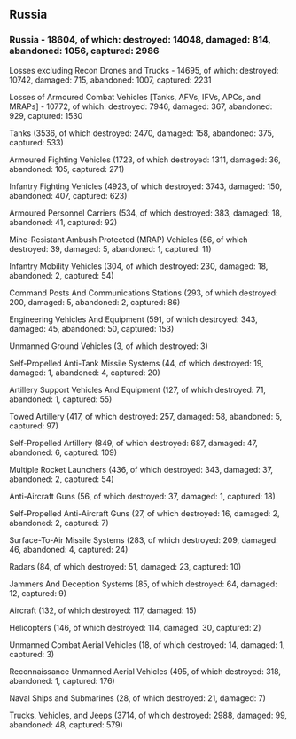 
 
 ## Russia
 
 ### Russia - 18604, of which: destroyed: 14048, damaged: 814, abandoned: 1056, captured: 2986

 Losses excluding Recon Drones and Trucks - 14695, of which: destroyed: 10742, damaged: 715, abandoned: 1007, captured: 2231

 Losses of Armoured Combat Vehicles [Tanks, AFVs, IFVs, APCs, and MRAPs] - 10772, of which: destroyed: 7946, damaged: 367, abandoned: 929, captured: 1530

 

 

 Tanks (3536, of which destroyed: 2470, damaged: 158, abandoned: 375, captured: 533)

 Armoured Fighting Vehicles (1723, of which destroyed: 1311, damaged: 36, abandoned: 105, captured: 271)

 Infantry Fighting Vehicles (4923, of which destroyed: 3743, damaged: 150, abandoned: 407, captured: 623)

 Armoured Personnel Carriers (534, of which destroyed: 383, damaged: 18, abandoned: 41, captured: 92)

 Mine-Resistant Ambush Protected (MRAP) Vehicles (56, of which destroyed: 39, damaged: 5, abandoned: 1, captured: 11)

 Infantry Mobility Vehicles (304, of which destroyed: 230, damaged: 18, abandoned: 2, captured: 54)

 Command Posts And Communications Stations (293, of which destroyed: 200, damaged: 5, abandoned: 2, captured: 86)

 Engineering Vehicles And Equipment (591, of which destroyed: 343, damaged: 45, abandoned: 50, captured: 153)

 Unmanned Ground Vehicles (3, of which destroyed: 3)

 Self-Propelled Anti-Tank Missile Systems (44, of which destroyed: 19, damaged: 1, abandoned: 4, captured: 20)

 Artillery Support Vehicles And Equipment (127, of which destroyed: 71, abandoned: 1, captured: 55)

 Towed Artillery (417, of which destroyed: 257, damaged: 58, abandoned: 5, captured: 97)

 Self-Propelled Artillery (849, of which destroyed: 687, damaged: 47, abandoned: 6, captured: 109)

 Multiple Rocket Launchers (436, of which destroyed: 343, damaged: 37, abandoned: 2, captured: 54)

 Anti-Aircraft Guns (56, of which destroyed: 37, damaged: 1, captured: 18)

 Self-Propelled Anti-Aircraft Guns (27, of which destroyed: 16, damaged: 2, abandoned: 2, captured: 7)

 Surface-To-Air Missile Systems (283, of which destroyed: 209, damaged: 46, abandoned: 4, captured: 24)

 Radars (84, of which destroyed: 51, damaged: 23, captured: 10)

 Jammers And Deception Systems (85, of which destroyed: 64, damaged: 12, captured: 9)

 Aircraft (132, of which destroyed: 117, damaged: 15)

 Helicopters (146, of which destroyed: 114, damaged: 30, captured: 2)

 Unmanned Combat Aerial Vehicles (18, of which destroyed: 14, damaged: 1, captured: 3)

 Reconnaissance Unmanned Aerial Vehicles (495, of which destroyed: 318, abandoned: 1, captured: 176)

 Naval Ships and Submarines (28, of which destroyed: 21, damaged: 7)

 Trucks, Vehicles, and Jeeps (3714, of which destroyed: 2988, damaged: 99, abandoned: 48, captured: 579)

